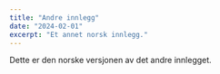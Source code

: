 ```yaml
---
title: "Andre innlegg"
date: "2024-02-01"
excerpt: "Et annet norsk innlegg."
---
```


Dette er den norske versjonen av det andre innlegget.



